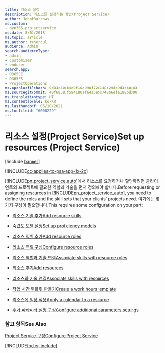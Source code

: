 ```yaml
---
title: 리소스 설정
description: 리소스를 설정하는 방법(Project Service)
author: JohnPBurrows
ms.custom:
- dyn365-projectservice
ms.date: 8/03/2018
ms.topic: article
ms.author: ruhercul
audience: Admin
search.audienceType:
- admin
- customizer
- enduser
search.app:
- D365CE
- D365PS
- ProjectOperations
ms.openlocfilehash: 0d83e30eb4e0f10a990f72e148c29db9d3cb0c83
ms.sourcegitcommit: 40f68387f594180af64a5e5c748b6efa188bd300
ms.translationtype: HT
ms.contentlocale: ko-KR
ms.lasthandoff: 05/10/2021
ms.locfileid: "6008229"
---
```

# <a name="set-up-resources-project-service"></a><span data-ttu-id="c308e-103">리소스 설정(Project Service)</span><span class="sxs-lookup"><span data-stu-id="c308e-103">Set up resources (Project Service)</span></span>

[!include [banner](../includes/psa-now-project-operations.md)]

[!INCLUDE[cc-applies-to-psa-app-1x-2x](../includes/cc-applies-to-psa-app-1x-2x.md)]

<span data-ttu-id="c308e-104">[!INCLUDE[pn_project_service_auto](../includes/pn-project-service-auto.md)]에서 리소스를 요청하거나 할당하려면 클라이언트의 프로젝트에 필요한 역할과 기술을 먼저 정의해야 합니다.</span><span class="sxs-lookup"><span data-stu-id="c308e-104">Before requesting or assigning resources in [!INCLUDE[pn_project_service_auto](../includes/pn-project-service-auto.md)], you need to define the roles and the skill sets that your clients’ projects need.</span></span> <span data-ttu-id="c308e-105">여기에는 몇 가지 구성이 필요합니다.</span><span class="sxs-lookup"><span data-stu-id="c308e-105">This requires some configuration on your part:</span></span>  
  
-   [<span data-ttu-id="c308e-106">리소스 기술 추가</span><span class="sxs-lookup"><span data-stu-id="c308e-106">Add resource skills</span></span>](../psa/add-resource-skills.md)  
  
-   [<span data-ttu-id="c308e-107">숙련도 모델 설정</span><span class="sxs-lookup"><span data-stu-id="c308e-107">Set up proficiency models</span></span>](../psa/set-up-proficiency-models.md)  
  
-   [<span data-ttu-id="c308e-108">리소스 역할 추가</span><span class="sxs-lookup"><span data-stu-id="c308e-108">Add resource roles</span></span>](../psa/add-resource-roles.md)  
  
-   [<span data-ttu-id="c308e-109">리소스 역할 구성</span><span class="sxs-lookup"><span data-stu-id="c308e-109">Configure resource roles</span></span>](../psa/configure-resource-roles.md)  
  
-   [<span data-ttu-id="c308e-110">리소스 역할과 기술 연결</span><span class="sxs-lookup"><span data-stu-id="c308e-110">Associate skills with resource roles</span></span>](../psa/associate-skills-with-resource-roles.md)  
  
-   [<span data-ttu-id="c308e-111">리소스 추가</span><span class="sxs-lookup"><span data-stu-id="c308e-111">Add resources</span></span>](../psa/add-resources.md)  
  
-   [<span data-ttu-id="c308e-112">리소스와 기술 연결</span><span class="sxs-lookup"><span data-stu-id="c308e-112">Associate skills with resources</span></span>](../psa/associate-skills-with-resources.md)  
  
-   [<span data-ttu-id="c308e-113">작업 시간 템플릿 만들기</span><span class="sxs-lookup"><span data-stu-id="c308e-113">Create a work hours template</span></span>](../psa/create-work-hours-template.md)  
  
-   [<span data-ttu-id="c308e-114">리소스에 일정 적용</span><span class="sxs-lookup"><span data-stu-id="c308e-114">Apply a calendar to a resource</span></span>](../psa/apply-calendar-resource.md)  
  
-   [<span data-ttu-id="c308e-115">추가 파라미터 설정 구성</span><span class="sxs-lookup"><span data-stu-id="c308e-115">Configure additional parameters settings</span></span>](../psa/configure-additional-parameters-settings.md)  
  
### <a name="see-also"></a><span data-ttu-id="c308e-116">참고 항목</span><span class="sxs-lookup"><span data-stu-id="c308e-116">See Also</span></span>  
 [<span data-ttu-id="c308e-117">Project Service 구성</span><span class="sxs-lookup"><span data-stu-id="c308e-117">Configure Project Service</span></span>](../psa/configure.md)


[!INCLUDE[footer-include](../includes/footer-banner.md)]